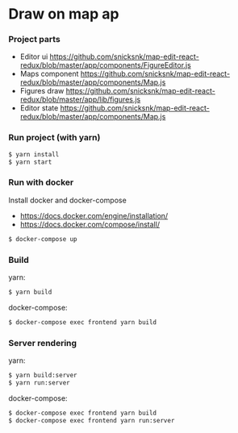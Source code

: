 # Draw on map ap

### Project parts
 - Editor ui https://github.com/snicksnk/map-edit-react-redux/blob/master/app/components/FigureEditor.js
 - Maps component https://github.com/snicksnk/map-edit-react-redux/blob/master/app/components/Map.js
 - Figures draw https://github.com/snicksnk/map-edit-react-redux/blob/master/app/lib/figures.js
 - Editor state https://github.com/snicksnk/map-edit-react-redux/blob/master/app/components/Map.js

### Run project (with yarn)

```sh
$ yarn install
$ yarn start
```

### Run with docker

Install docker and docker-compose
- https://docs.docker.com/engine/installation/
- https://docs.docker.com/compose/install/


```sh
$ docker-compose up
```

### Build
yarn:
```sh
$ yarn build
```
docker-compose:
```sh
$ docker-compose exec frontend yarn build
```

### Server rendering
yarn:
```sh
$ yarn build:server
$ yarn run:server
```
docker-compose:
```sh
$ docker-compose exec frontend yarn build
$ docker-compose exec frontend yarn run:server
```
